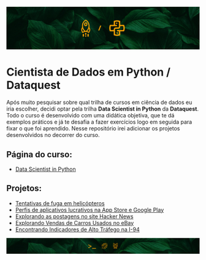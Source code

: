 ![](assets/top-reps-dataquest.jpg)

# Cientista de Dados em Python / Dataquest
Após muito pesquisar sobre qual trilha de cursos em ciência de dados eu iria escolher, decidi optar pela trilha __Data Scientist in Python__ da __Dataquest__. Todo o curso é desenvolvido com uma didática objetiva, que te dá exemplos práticos e já te desafia a fazer exercícios logo em seguida para fixar o que foi aprendido. Nesse repositório irei adicionar os projetos desenvolvidos no decorrer do curso.

## Página do curso:
- [Data Scientist in Python](https://www.dataquest.io/path/data-scientist/)

## Projetos:
- [Tentativas de fuga em helicópteros](Notebooks/helicopter-escapes.ipynb)
- [Perfis de aplicativos lucrativos na App Store e Google Play](Notebooks/profitable-app-profiles.ipynb)
- [Explorando as postagens no site Hacker News](Notebooks/hacker-news-posts.ipynb)
- [Explorando Vendas de Carros Usados no eBay](Notebooks/ebay-car-sales.ipynb)
- [Encontrando Indicadores de Alto Tráfego na I-94](Notebooks/i-94-traffic.ipynb)

![](assets/bot-reps-dataquest.jpg)